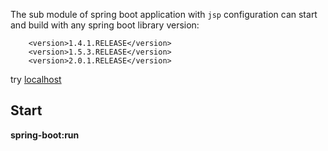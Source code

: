 The sub module of spring boot application with `jsp` configuration can start and build with any spring boot library version:

		<version>1.4.1.RELEASE</version>
		<version>1.5.3.RELEASE</version>
		<version>2.0.1.RELEASE</version>


try [localhost](http://localhost:8080/listEmployees.html)

## Start
**spring-boot:run**
